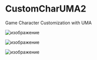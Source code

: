 # CustomCharUMA2
 Game Character Customization with UMA
 
 ![изображение](https://user-images.githubusercontent.com/79563332/190610093-c4be13ca-3ae3-4a50-93d1-8c0059ce1905.png)

![изображение](https://user-images.githubusercontent.com/79563332/190610558-11ac961f-727e-4bfe-9f76-7efad0f95418.png)

![изображение](https://user-images.githubusercontent.com/79563332/190611090-bab7c962-8970-4d8e-8a7e-52dcb0230867.png)

